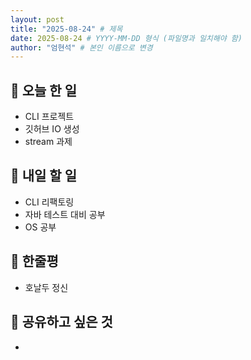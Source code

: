```yaml
---
layout: post
title: "2025-08-24" # 제목
date: 2025-08-24 # YYYY-MM-DD 형식 (파일명과 일치해야 함)
author: "엄현석" # 본인 이름으로 변경
---
```

## 📝 오늘 한 일

- CLI 프로젝트
- 깃허브 IO 생성
- stream 과제

## 🎯 내일 할 일

- CLI 리팩토링
- 자바 테스트 대비 공부
- OS 공부

## 💭 한줄평

- 호날두 정신

## 🔗 공유하고 싶은 것

- 
